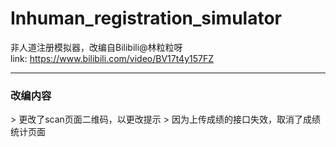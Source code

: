 # Inhuman_registration_simulator
非人道注册模拟器，改编自Bilibili@林粒粒呀<br>
link: https://www.bilibili.com/video/BV17t4y157FZ
<br>
<hr>
<h3>改编内容</h3>
> 更改了scan页面二维码，以更改提示
> 因为上传成绩的接口失效，取消了成绩统计页面
